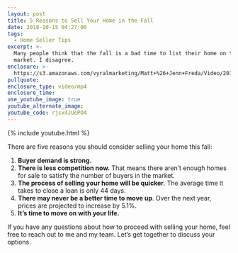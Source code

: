 ```yaml
---
layout: post
title: 5 Reasons to Sell Your Home in the Fall
date: 2018-10-15 04:27:00
tags:
  - Home Seller Tips
excerpt: >-
  Many people think that the fall is a bad time to list their home on the
  market. I disagree.
enclosure: >-
  https://s3.amazonaws.com/vyralmarketing/Matt+%26+Jenn+Freda/Video/2018/October/Orlando+Real+Estate+Agent-+5+Reasons+To+Sell+In+The+Fall.mp4
pullquote:
enclosure_type: video/mp4
enclosure_time:
use_youtube_image: true
youtube_alternate_image:
youtube_code: rjsx4JUePO4
---
```


{% include youtube.html %}

There are five reasons you should consider selling your home this fall:

1. **Buyer demand is strong.**
2. **There is less competition now.** That means there aren’t enough homes for sale to satisfy the number of buyers in the market.
3. **The process of selling your home will be quicker**. The average time it takes to close a loan is only 44 days.
4. **There may never be a better time to move up**. Over the next year, prices are projected to increase by 5.1%.
5. **It’s time to move on with your life.**

If you have any questions about how to proceed with selling your home, feel free to reach out to me and my team. Let’s get together to discuss your options.